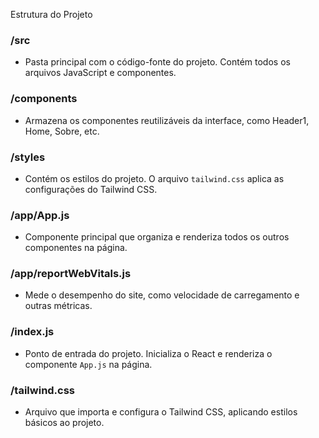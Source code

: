 Estrutura do Projeto

### /src  
- Pasta principal com o código-fonte do projeto. Contém todos os arquivos JavaScript e componentes.

### /components  
- Armazena os componentes reutilizáveis da interface, como Header1, Home, Sobre, etc.

### /styles  
- Contém os estilos do projeto. O arquivo `tailwind.css` aplica as configurações do Tailwind CSS.

### /app/App.js 
- Componente principal que organiza e renderiza todos os outros componentes na página.

### /app/reportWebVitals.js  
- Mede o desempenho do site, como velocidade de carregamento e outras métricas.

### /index.js  
- Ponto de entrada do projeto. Inicializa o React e renderiza o componente `App.js` na página.

### /tailwind.css  
- Arquivo que importa e configura o Tailwind CSS, aplicando estilos básicos ao projeto.

